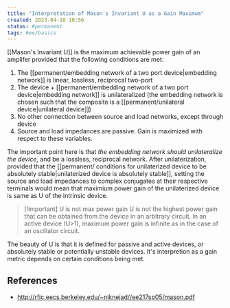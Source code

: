 ```yaml
---
title: "Interpretation of Mason's Invariant U as a Gain Maximum"
created: 2023-04-10 10:56
status: #permanent
tags: #ee/basics
---
```


[[Mason's Invariant U]] is the maximum achievable power gain of an amplifer provided that the following conditions are met:

1. The [[permanent/embedding network of a two port device|embedding network]] is linear, lossless, reciprocal two-port
2. The device + [[permanent/embedding network of a two port device|embedding network]] is unilateralized (the embedding network is chosen such that the composite is a [[permanent/unilateral device|unilateral device]])
3. No other connection between source and load networks, except through device
4. Source and load impedances are passive. Gain is maximized with respect to these variables.

The important point here is that _the embedding network should unilateralize the device_, and be a lossless, reciprocal network. After unilaterization, provided that the [[permanent/ conditions for unilaterized device to be absolutely stable|unilaterized device is absolutely stable]], setting the source and load impedances to complex conjugates at their respective terminals would mean that maximium power gain of the unilaterized device is same as U of the intrinsic device.

> [!important] U is not max power gain
> U is not the highest power gain that can be obtained from the device in an arbitrary circuit. In an active device (U>1), maximum power gain is infinite as in the case of an oscillator circuit.

The beauty of U is that it is defined for passive and active devices, or absolutely stable or potentially unstable devices. It's interpretion as a gain metric depends on certain conditions being met.

## References

- http://rfic.eecs.berkeley.edu/~niknejad//ee217sp05/mason.pdf